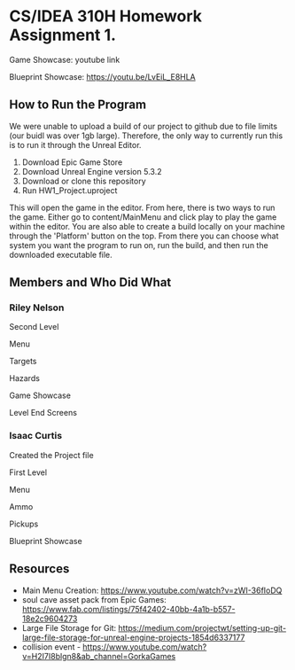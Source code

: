 # CS/IDEA 310H Homework Assignment 1.

Game Showcase: youtube link

Blueprint Showcase: https://youtu.be/LvEiL_E8HLA

## How to Run the Program

We were unable to upload a build of our project to github due to file limits (our buidl was over 1gb large). Therefore, the only way to currently run this is to run it through the Unreal Editor.

1. Download Epic Game Store
2. Download Unreal Engine version 5.3.2
3. Download or clone this repository
4. Run HW1_Project.uproject

This will open the game in the editor. From here, there is two ways to run the game. Either go to content/MainMenu and click play to play the game within the editor. You are also able to create a build locally on your machine through the 'Platform' button on the top. From there you can choose what system you want the program to run on, run the build, and then run the downloaded executable file.

## Members and Who Did What

### Riley Nelson
Second Level

Menu

Targets

Hazards

Game Showcase

Level End Screens

### Isaac Curtis
Created the Project file

First Level

Menu

Ammo

Pickups

Blueprint Showcase

## Resources

* Main Menu Creation: https://www.youtube.com/watch?v=zWI-36fIoDQ 
* soul cave asset pack from Epic Games: https://www.fab.com/listings/75f42402-40bb-4a1b-b557-18e2c9604273
* Large File Storage for Git: https://medium.com/projectwt/setting-up-git-large-file-storage-for-unreal-engine-projects-1854d6337177
* collision event - https://www.youtube.com/watch?v=H2I7I8blgn8&ab_channel=GorkaGames
